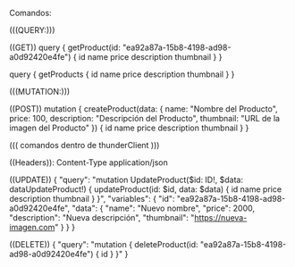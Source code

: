 Comandos:

(((QUERY:)))

((GET))
query {
getProduct(id: "ea92a87a-15b8-4198-ad98-a0d92420e4fe") {
id
name
price
description
thumbnail
}
}

query {
getProducts {
id
name
price
description
thumbnail
}
}

(((MUTATION:)))

((POST))
mutation {
createProduct(data: {
name: "Nombre del Producto",
price: 100,
description: "Descripción del Producto",
thumbnail: "URL de la imagen del Producto"
}) {
id
name
price
description
thumbnail
}
}

((( comandos dentro de thunderClient )))

((Headers)):
Content-Type application/json

((UPDATE))
{
"query": "mutation UpdateProduct($id: ID!, $data: dataUpdateProduct!) { updateProduct(id: $id, data: $data) { id name price description thumbnail } }",
"variables": {
"id": "ea92a87a-15b8-4198-ad98-a0d92420e4fe",
"data": {
"name": "Nuevo nombre",
"price": 2000,
"description": "Nueva descripción",
"thumbnail": "https://nueva-imagen.com"
}
}
}

((DELETE))
{
"query": "mutation { deleteProduct(id: \"ea92a87a-15b8-4198-ad98-a0d92420e4fe\") { id } }"
}
